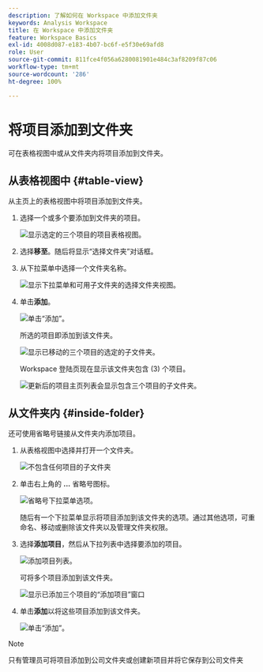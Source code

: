 ```yaml
---
description: 了解如何在 Workspace 中添加文件夹
keywords: Analysis Workspace
title: 在 Workspace 中添加文件夹
feature: Workspace Basics
exl-id: 4008d087-e183-4b07-bc6f-e5f30e69afd8
role: User
source-git-commit: 811fce4f056a6280081901e484c3af8209f87c06
workflow-type: tm+mt
source-wordcount: '286'
ht-degree: 100%

---
```


# 将项目添加到文件夹

可在表格视图中或从文件夹内将项目添加到文件夹。

## 从表格视图中 {#table-view}

从主页上的表格视图中将项目添加到文件夹。

1. 选择一个或多个要添加到文件夹的项目。

   ![显示选定的三个项目的项目表格视图。](/help/analysis-workspace/build-workspace-project/assets/move-tv-selected.png)

1. 选择&#x200B;**移至**。随后将显示“选择文件夹”对话框。

1. 从下拉菜单中选择一个文件夹名称。

   ![显示下拉菜单和可用子文件夹的选择文件夹视图。](/help/analysis-workspace/build-workspace-project/assets/move-select-folder.png)

1. 单击&#x200B;**添加**。

   ![单击“添加”。](/help/analysis-workspace/build-workspace-project/assets/move-add.png)

   所选的项目即添加到该文件夹。

   ![显示已移动的三个项目的选定的子文件夹。](/help/analysis-workspace/build-workspace-project/assets/move-projects-added.png)

   Workspace 登陆页现在显示该文件夹包含 (3) 个项目。

   ![更新后的项目主页列表会显示包含三个项目的子文件夹。](/help/analysis-workspace/build-workspace-project/assets/move-folders-updated.png)

## 从文件夹内 {#inside-folder}

还可使用省略号链接从文件夹内添加项目。

1. 从表格视图中选择并打开一个文件夹。

   ![不包含任何项目的子文件夹](/help/analysis-workspace/build-workspace-project/assets/move-open-folder.png)

1. 单击右上角的 **...** 省略号图标。

   ![省略号下拉菜单选项。](/help/analysis-workspace/build-workspace-project/assets/add-projects-elipsis.png)

   随后有一个下拉菜单显示将项目添加到该文件夹的选项。通过其他选项，可重命名、移动或删除该文件夹以及管理文件夹权限。

1. 选择&#x200B;**添加项目**，然后从下拉列表中选择要添加的项目。

   ![添加项目列表。](/help/analysis-workspace/build-workspace-project/assets/select-add-projects.png)

   可将多个项目添加到该文件夹。

   ![显示已添加三个项目的“添加项目”窗口](/help/analysis-workspace/build-workspace-project/assets/move-add-multiple-projects.png)

1. 单击&#x200B;**添加**&#x200B;以将这些项目添加到该文件夹。

   ![单击“添加”。](/help/analysis-workspace/build-workspace-project/assets/move-added-items.png)


>[!NOTE]
>
>只有管理员可将项目添加到公司文件夹或创建新项目并将它保存到公司文件夹
